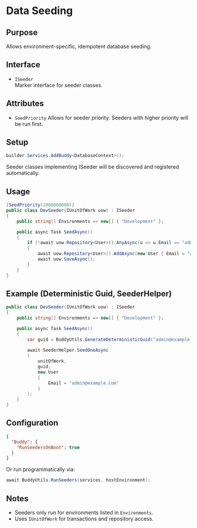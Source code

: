 # Data Seeding

## Purpose

Allows environment-specific, idempotent database seeding.

## Interface

- `ISeeder`  
  Marker interface for seeder classes.

## Attributes

- `SeedPriority`
  Allows for seeder priority.  Seeders with higher priority will be run first. 

## Setup

```csharp
builder.Services.AddBuddy<DatabaseContext>();
```
Seeder classes implementing ISeeder will be discovered and registered automatically.

## Usage
```csharp
[SeedPriority(2000000000)]
public class DevSeeder(IUnitOfWork uow) : ISeeder
{
    public string[] Environments => new[] { "Development" };

    public async Task SeedAsync()
    {
        if (!await uow.Repository<User>().AnyAsync(u => u.Email == "admin@example.com"))
        {
            await uow.Repository<User>().AddAsync(new User { Email = "admin@example.com" });
            await uow.SaveAsync();
        }
    }
}
```

## Example (Deterministic Guid, SeederHelper)
```csharp
public class DevSeeder(IUnitOfWork uow) : ISeeder
{
    public string[] Environments => new[] { "Development" };

    public async Task SeedAsync()
    {
        var guid = BuddyUtils.GenerateDeterministicGuid("admin@example.com");
        
        await SeederHelper.SeedOneAsync
        (
            unitOfWork,
            guid,
            new User 
            {
                Email = "admin@example.com"
            }
        );
    }
}
```

## Configuration

```json
{
  "Buddy": {
    "RunSeedersOnBoot": true
  }
}
```

Or run programmatically via:

```csharp
await BuddyUtils.RunSeeders(services, hostEnvironment);
```

## Notes

- Seeders only run for environments listed in `Environments`.
- Uses `IUnitOfWork` for transactions and repository access.

